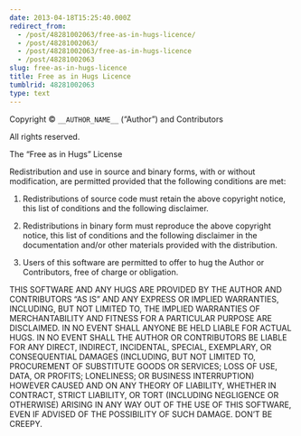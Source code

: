 ```yaml
---
date: 2013-04-18T15:25:40.000Z
redirect_from:
  - /post/48281002063/free-as-in-hugs-licence/
  - /post/48281002063/
  - /post/48281002063/free-as-in-hugs-licence
  - /post/48281002063
slug: free-as-in-hugs-licence
title: Free as in Hugs Licence
tumblrid: 48281002063
type: text
---
```

<p>Copyright &copy; <code>__AUTHOR_NAME__</code> (&ldquo;Author&rdquo;) and Contributors</p>

<p>All rights reserved.</p>

<p>The &ldquo;Free as in Hugs&rdquo; License</p>

<p>Redistribution and use in source and binary forms, with or without
modification, are permitted provided that the following conditions
are met:</p>

<ol><li><p>Redistributions of source code must retain the above copyright
notice, this list of conditions and the following disclaimer.</p></li>
<li><p>Redistributions in binary form must reproduce the above copyright
notice, this list of conditions and the following disclaimer in the
documentation and/or other materials provided with the distribution.</p></li>
<li><p>Users of this software are permitted to offer to hug the Author
or Contributors, free of charge or obligation.</p></li>
</ol><p>THIS SOFTWARE AND ANY HUGS ARE PROVIDED BY THE AUTHOR AND CONTRIBUTORS
&ldquo;AS IS&rdquo; AND ANY EXPRESS OR IMPLIED WARRANTIES, INCLUDING, BUT NOT
LIMITED TO, THE IMPLIED WARRANTIES OF MERCHANTABILITY AND FITNESS FOR
A PARTICULAR PURPOSE ARE DISCLAIMED.  IN NO EVENT SHALL ANYONE BE HELD
LIABLE FOR ACTUAL HUGS.  IN NO EVENT SHALL THE AUTHOR OR CONTRIBUTORS
BE LIABLE FOR ANY DIRECT, INDIRECT, INCIDENTAL, SPECIAL, EXEMPLARY, OR
CONSEQUENTIAL DAMAGES (INCLUDING, BUT NOT LIMITED TO, PROCUREMENT OF
SUBSTITUTE GOODS OR SERVICES; LOSS OF USE, DATA, OR PROFITS;
LONELINESS; OR BUSINESS INTERRUPTION) HOWEVER CAUSED AND ON ANY THEORY
OF LIABILITY, WHETHER IN CONTRACT, STRICT LIABILITY, OR TORT
(INCLUDING NEGLIGENCE OR OTHERWISE) ARISING IN ANY WAY OUT OF THE USE
OF THIS SOFTWARE, EVEN IF ADVISED OF THE POSSIBILITY OF SUCH DAMAGE.
DON&rsquo;T BE CREEPY.</p>
